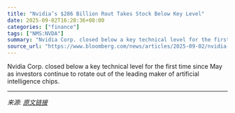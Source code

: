 ```yaml
---
title: "Nvidia’s $286 Billion Rout Takes Stock Below Key Level"
date: 2025-09-02T16:28:36+08:00
categories: ["finance"]
tags: ["NMS:NVDA"]
summary: "Nvidia Corp. closed below a key technical level for the first time since May as investors continue to rotate out of the leading maker of artificial intelligence chips."
source_url: "https://www.bloomberg.com/news/articles/2025-09-02/nvidia-s-340-billion-rout-drags-stock-below-key-technical-level"
---
```


Nvidia Corp. closed below a key technical level for the first time since May as investors continue to rotate out of the leading maker of artificial intelligence chips.

---

*来源: [原文链接](https://www.bloomberg.com/news/articles/2025-09-02/nvidia-s-340-billion-rout-drags-stock-below-key-technical-level)*
